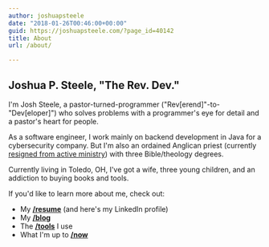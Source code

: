 ```yaml
---
author: joshuapsteele
date: "2018-01-26T00:46:00+00:00"
guid: https://joshuapsteele.com/?page_id=40142
title: About
url: /about/

---
```

## Joshua P. Steele, "The Rev. Dev."

I'm Josh Steele, a pastor-turned-programmer ("Rev\[erend\]"-to-"Dev\[eloper\]") who solves problems with a programmer's eye for detail and a pastor's heart for people.

As a software engineer, I work mainly on backend development in Java for a cybersecurity company. But I'm also an ordained Anglican priest (currently [resigned from active ministry](/im-resigning-from-ordained-ministry-in-the-anglican-church-in-north-america/)) with three Bible/theology degrees.

Currently living in Toledo, OH, I've got a wife, three young children, and an addiction to buying books and tools.

If you'd like to learn more about me, check out:

- My [**/resume**](/portfolio/cv/) (and here's my LinkedIn profile)
- My [**/blog**](/blog/)
- The [**/tools**](/resources/) I use
- What I'm up to [**/now**](/now/)
